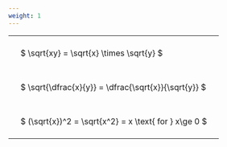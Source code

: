 ```yaml
---
weight: 1
---
```


<style type="text/css">
#T_c2fa4 th.col_heading {
  text-align: left;
  font-size: 1em;
}
#T_c2fa4 td {
  text-align: left;
  font-size: 1em;
  padding: 1.5em;
}
</style>
<table id="T_c2fa4">
  <thead>
  </thead>
  <tbody>
    <tr>
      <td id="T_c2fa4_row0_col0" class="data row0 col0" >$ \sqrt{xy} = \sqrt{x} \times \sqrt{y} $</td>
    </tr>
    <tr>
      <td id="T_c2fa4_row1_col0" class="data row1 col0" >$ \sqrt{\dfrac{x}{y}} = \dfrac{\sqrt{x}}{\sqrt{y}} $</td>
    </tr>
    <tr>
      <td id="T_c2fa4_row2_col0" class="data row2 col0" >$ (\sqrt{x})^2 = \sqrt{x^2} = x \text{ for } x\ge 0 $</td>
    </tr>
  </tbody>
</table>
